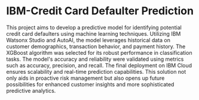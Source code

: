 # IBM-Credit Card Defaulter Prediction
This project aims to develop a predictive model for identifying potential credit card defaulters using machine learning techniques. Utilizing IBM Watsonx Studio and AutoAI, the model leverages historical data on customer demographics, transaction behavior, and payment history. The XGBoost algorithm was selected for its robust performance in classification tasks. The model's accuracy and reliability were validated using metrics such as accuracy, precision, and recall. The final deployment on IBM Cloud ensures scalability and real-time prediction capabilities. This solution not only aids in proactive risk management but also opens up future possibilities for enhanced customer insights and more sophisticated predictive analytics.
